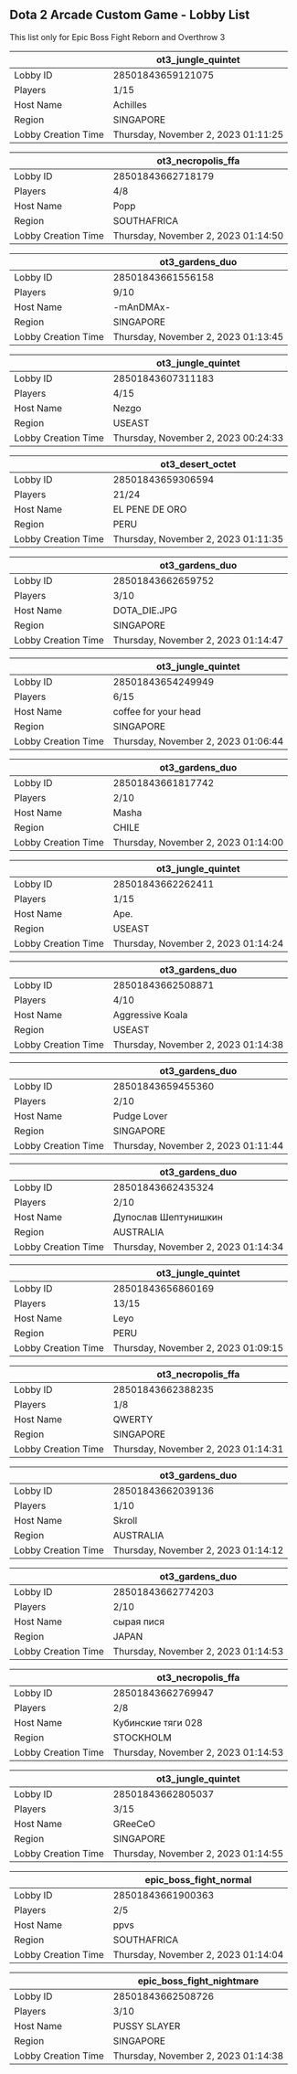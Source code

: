 ## Dota 2 Arcade Custom Game - Lobby List

This list only for Epic Boss Fight Reborn and Overthrow 3

|  | ot3_jungle_quintet |
| ------ | ------ |
| Lobby ID | 28501843659121075 |
| Players | 1/15 |
| Host Name | Achilles |
| Region | SINGAPORE |
| Lobby Creation Time | Thursday, November 2, 2023 01:11:25 |


|  | ot3_necropolis_ffa |
| ------ | ------ |
| Lobby ID | 28501843662718179 |
| Players | 4/8 |
| Host Name | Popp |
| Region | SOUTHAFRICA |
| Lobby Creation Time | Thursday, November 2, 2023 01:14:50 |


|  | ot3_gardens_duo |
| ------ | ------ |
| Lobby ID | 28501843661556158 |
| Players | 9/10 |
| Host Name | -mAnDMAx- |
| Region | SINGAPORE |
| Lobby Creation Time | Thursday, November 2, 2023 01:13:45 |


|  | ot3_jungle_quintet |
| ------ | ------ |
| Lobby ID | 28501843607311183 |
| Players | 4/15 |
| Host Name | Nezgo |
| Region | USEAST |
| Lobby Creation Time | Thursday, November 2, 2023 00:24:33 |


|  | ot3_desert_octet |
| ------ | ------ |
| Lobby ID | 28501843659306594 |
| Players | 21/24 |
| Host Name | EL PENE DE ORO |
| Region | PERU |
| Lobby Creation Time | Thursday, November 2, 2023 01:11:35 |


|  | ot3_gardens_duo |
| ------ | ------ |
| Lobby ID | 28501843662659752 |
| Players | 3/10 |
| Host Name | DOTA_DIE.JPG |
| Region | SINGAPORE |
| Lobby Creation Time | Thursday, November 2, 2023 01:14:47 |


|  | ot3_jungle_quintet |
| ------ | ------ |
| Lobby ID | 28501843654249949 |
| Players | 6/15 |
| Host Name | coffee for your head |
| Region | SINGAPORE |
| Lobby Creation Time | Thursday, November 2, 2023 01:06:44 |


|  | ot3_gardens_duo |
| ------ | ------ |
| Lobby ID | 28501843661817742 |
| Players | 2/10 |
| Host Name | Masha |
| Region | CHILE |
| Lobby Creation Time | Thursday, November 2, 2023 01:14:00 |


|  | ot3_jungle_quintet |
| ------ | ------ |
| Lobby ID | 28501843662262411 |
| Players | 1/15 |
| Host Name | Ape. |
| Region | USEAST |
| Lobby Creation Time | Thursday, November 2, 2023 01:14:24 |


|  | ot3_gardens_duo |
| ------ | ------ |
| Lobby ID | 28501843662508871 |
| Players | 4/10 |
| Host Name | Aggressive Koala |
| Region | USEAST |
| Lobby Creation Time | Thursday, November 2, 2023 01:14:38 |


|  | ot3_gardens_duo |
| ------ | ------ |
| Lobby ID | 28501843659455360 |
| Players | 2/10 |
| Host Name | Pudge Lover |
| Region | SINGAPORE |
| Lobby Creation Time | Thursday, November 2, 2023 01:11:44 |


|  | ot3_gardens_duo |
| ------ | ------ |
| Lobby ID | 28501843662435324 |
| Players | 2/10 |
| Host Name | Дупослав Шептунишкин |
| Region | AUSTRALIA |
| Lobby Creation Time | Thursday, November 2, 2023 01:14:34 |


|  | ot3_jungle_quintet |
| ------ | ------ |
| Lobby ID | 28501843656860169 |
| Players | 13/15 |
| Host Name | Leyo |
| Region | PERU |
| Lobby Creation Time | Thursday, November 2, 2023 01:09:15 |


|  | ot3_necropolis_ffa |
| ------ | ------ |
| Lobby ID | 28501843662388235 |
| Players | 1/8 |
| Host Name | QWERTY |
| Region | SINGAPORE |
| Lobby Creation Time | Thursday, November 2, 2023 01:14:31 |


|  | ot3_gardens_duo |
| ------ | ------ |
| Lobby ID | 28501843662039136 |
| Players | 1/10 |
| Host Name | Skroll |
| Region | AUSTRALIA |
| Lobby Creation Time | Thursday, November 2, 2023 01:14:12 |


|  | ot3_gardens_duo |
| ------ | ------ |
| Lobby ID | 28501843662774203 |
| Players | 2/10 |
| Host Name | сырая пися |
| Region | JAPAN |
| Lobby Creation Time | Thursday, November 2, 2023 01:14:53 |


|  | ot3_necropolis_ffa |
| ------ | ------ |
| Lobby ID | 28501843662769947 |
| Players | 2/8 |
| Host Name | Кубинские тяги 028 |
| Region | STOCKHOLM |
| Lobby Creation Time | Thursday, November 2, 2023 01:14:53 |


|  | ot3_jungle_quintet |
| ------ | ------ |
| Lobby ID | 28501843662805037 |
| Players | 3/15 |
| Host Name | GReeCeO |
| Region | SINGAPORE |
| Lobby Creation Time | Thursday, November 2, 2023 01:14:55 |


|  | epic_boss_fight_normal |
| ------ | ------ |
| Lobby ID | 28501843661900363 |
| Players | 2/5 |
| Host Name | ppvs |
| Region | SOUTHAFRICA |
| Lobby Creation Time | Thursday, November 2, 2023 01:14:04 |


|  | epic_boss_fight_nightmare |
| ------ | ------ |
| Lobby ID | 28501843662508726 |
| Players | 3/10 |
| Host Name | PUSSY SLAYER |
| Region | SINGAPORE |
| Lobby Creation Time | Thursday, November 2, 2023 01:14:38 |


